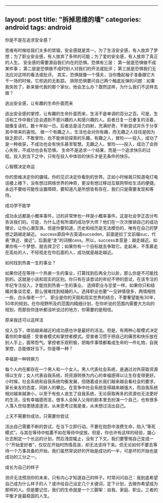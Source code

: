 
---
layout: post
title:  "拆掉思维的墙"
categories: android
tags:  android
---



你是不是在追求安全感？

<!--more-->

思维有时候给我们太多的禁锢，安全感就是其一。为了生活安全感，有人放弃了梦想；为了职业安全感，有人放弃了多样的可能；为了爱的安全感，有人放弃了真正的人生。
安全感的需要源自我们内在的恐惧。恐惧有三层：
第一层是恐惧做不成某件事；
第二层是恐惧做不成时别人对我们的开法或批评；
第三层是恐惧我们无法应对这样的看法或批评。
其实，恐惧就像一个懦夫，当你撸起袖子准备跟它大干一场的时候，它却逃的无影踪。
排除恐惧要问自己两个触底反弹的问题：如果我失败了，新来替代我的那个家伙，他会怎么办？既然这样，为什么我们不这样去做？

逃出安全感，让有趣的生命扑面而来

逃出安全感的掌控，让有趣的生命扑面而来，生活不是单调的百分之百。可是，生活和工作中我们总会遇到不感兴趣的人和感兴趣的人。前者日复一日重复的活着，就像复读机，数十年如一日。后者总是活力四射，充满好奇，不断尝试并乐于分享其中带来的喜悦。
做一个有趣之人，生活也会对你有趣，而无趣之人往往是因为缺乏胆识，不敢冒险，也不能体验探索的乐趣。有趣之人，冒险——投入，成功了是一种收获，不成功也会有快乐甚至智慧。无趣之人，冒险——投入，成功了会担心失败，不成功也会有恐惧。
生命不是追求一个结果，而是一个追求快乐的过程。投入到当下之中，只有在投入中体验的快乐才是无条件的快乐。

心智模决定命运

你的思维决定你的疆域。你的见识决定你看到的世界。正如小时候我只知道电灯电话楼上楼下，没有想过网络世界的神奇，更没有想过移动互联网带给生活的便捷。永远不要给可能性设置障碍，要知道凡是所想皆有存在，我们只是需要发现和等待。 

成功学不能学

成功永远都是小概率事件，过的非常惨也一样是小概率事件。这是社会学正态分布告诉我们的。可是，为什么还有所谓的成功学大师？他们在一次次推销自己的成功理论，让你心潮澎湃。但是你要知道，历史和经历是无法模仿的，唯有在自己的梦想之路越走越近。
success源自中古英语succeden，前面是拉丁文前缀suc，代表“靠近、接近”。后面是“走”的词根cess。所以，success本意是：越走越近。如果你有一个梦想，就去捍卫它；如果你有一个目标就去争取它。走起来，不羡慕走在高处的人，不轻视走在你后面的人，成功就是越走越近。 

如何找到热衷一生的事业？

如果你还在等待一个热衷一生的事业，打算找到后再全力以赴，那么你是不可能找到的。这就是小说和现实的区别。你只有在该尝试的年纪不停的尝试，在该专注的年纪专注投入，才能找到热衷一生的事业。
选择职业与恋爱一样，如果你只和结婚对象谈恋爱，那么很难找到结婚的人。选择职业也要“一见钟情很多，两情相悦一些，白头偕老一个”。
职业是你的天赋和现实世界的结合，不要奢望能有30年，50年的规划。在你视野所及的范围内精细计划，在你听说的范围内需要大方向的规划，而那些你连听都没听说过的地方，你需要的是相信。 

原来我还可以这样活

投入当下，体验越来越近的成功感也许是最好的活法。但是，有两种心智模式决定着你的幸福感：受害者模式和掌控者模式。受害者习惯于把自己的痛苦和快乐放在别人手上，面带怨气。掌控者乐观积极，把每件事情都看成生命的一件礼物，自我掌控，总能做好当下。你是哪一种？ 

幸福是一种转换力

每个人内在都存在一个男人和一个女人。男人代表社会系统，是通过对外获取资源得以生存；女人代表自我系统，将资源转换为内心的幸福感得以让生存变得更好。小时候，社会系统和自我系统均衡发展，但随着成长我们越来越会看社会的要求，家长亲友的态度，同龄人的攀比。在竞争中社会系统变得越来越强大，而自我系统相对越来越渺小，以至于有些人丧生了自我系统，无论获取再多的资源也无法更好的生活，没有幸福感而言。很多人会掉入父母的剧本里去扮演一个自己，也有很多人落入世俗里随波逐流，从未思考过我是谁，从未想过活出自己。 

上天不需要你成功，只需要你尝试

活出自己需要不断的尝试，在当下立即行动。不要在抱怨中浪费生命，陷入“等死模式”。与其在等待中枯萎不如在等待中绽放。但是，你也许有这样的经验，雄心壮志制定一个长远的计划，然后浅尝辄止，没有了下文。我们要警惕自己变成一个“开始爱好者”，仅仅在开始时热情高涨，却无法坚持下来。但无论如何不要去等待一个万事具备的开始，我们虽然常说好的开始是成功的一半，可是坏的开始也是成功的三分之一。
 
成长为自己的样子

测评无法预测你的未来，只有内心才知道自己的样子。时常问问自己：我到底希望自己成为什么样子的人？或许给自己设定几个关键词，定下计划，去做你希望成为那样的人。但是要记住，我们的生命就是一个三脚架：自我、家庭、职业。三者的平衡才是最稳固的人生。
